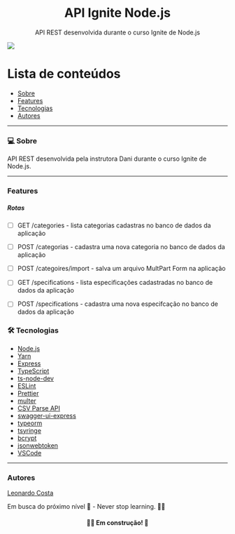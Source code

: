<h1 align="center">API Ignite Node.js</h1>
<p align="center">API REST desenvolvida durante o curso Ignite de Node.js</p>
<img src="https://img.shields.io/badge/NODEJS-STUDY-green">

# Lista de conteúdos

<!--ts-->

- [Sobre](#sobre)
- [Features](#features)
- [Tecnologias](#tecnologias)
- [Autores](#autores)
<!--te-->

---

### 💻 Sobre

API REST desenvolvida pela instrutora Dani durante o curso Ignite de Node.js.

---

### Features

##### Rotas

- [ ] GET /categories - lista categorias cadastras no banco de dados da aplicação

- [ ] POST /categorias - cadastra uma nova categoria no banco de dados da aplicação

- [ ] POST /categoires/import - salva um arquivo MultPart Form na aplicação

- [ ] GET /specifications - lista especificações cadastradas no banco de dados da aplicação

- [ ] POST /specifications - cadastra uma nova especifcação no banco de dados da aplicação

### 🛠 Tecnologias

- [Node.js](https://nodejs.org/en/)
- [Yarn](https://yarnpkg.com/)
- [Express](https://expressjs.com/pt-br/)
- [TypeScript](https://www.typescriptlang.org/)
- [ts-node-dev](https://www.npmjs.com/package/ts-node-dev)
- [ESLint](https://eslint.org/)
- [Prettier](https://prettier.io/)
- [multer](https://www.npmjs.com/package/multer)
- [CSV Parse API](https://csv.js.org/parse/api/)
- [swagger-ui-express](https://www.npmjs.com/package/swagger-ui-express)
- [typeorm](https://typeorm.io/)
- [tsyringe](https://www.npmjs.com/package/tsyringe?activeTab=readme)
- [bcrypt](https://www.npmjs.com/package/bcrypt)
- [jsonwebtoken](https://www.npmjs.com/package/jsonwebtoken)
- [VSCode](https://code.visualstudio.com/)
---

### Autores

[Leonardo Costa](https://www.linkedin.com/in/leonardo-da-silva-costa/)

Em busca do próximo nível 🚀 - Never stop learning. 🧑‍🎓

<h4 align="center"> 
	🧑‍🔧 Em construção! 🚧
</h4>
